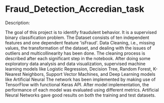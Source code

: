 
# Fraud_Detection_Accredian_task


Description:

The goal of this project is to identify fraudulent behavior. It is a supervised binary classification problem. The Dataset consists of ten independent features and one dependent feature 'isFraud'. Data Cleaning, i.e., missing values, the transformation of the dataset, and dealing with the issues of outliers and multicollinearity has been done. The cleaning process is described after each significant step in the notebook. After doing some exploratory data analysis and data visualization, supervised machine learning models like Logistic Regression, Decision Tree, Random Forest, K-Nearest Neighbors, Support Vector Machines, and Deep Learning models like Artificial Neural The network has been implemented by making use of TensorFlow with functional Keras API. After model implementation, the performance of each model was evaluated using different metrics. Artificial Neural Networks gave good results on both the training and test datasets.
